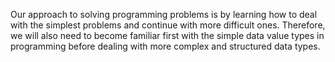 
Our approach to solving programming problems is by learning how to deal with the simplest problems and continue with more difficult ones.  Therefore, we will also need to become familiar first with the simple data value types in programming before dealing with more complex and structured data types.
